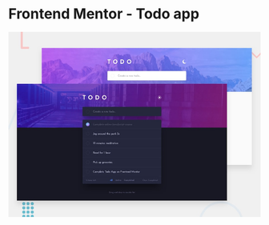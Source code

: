 # Frontend Mentor - Todo app

![Design preview for the Todo app coding challenge](images/desktop-preview.jpg)